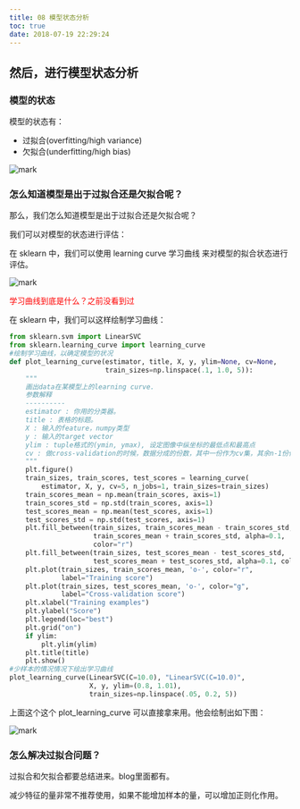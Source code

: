 ```yaml
---
title: 08 模型状态分析
toc: true
date: 2018-07-19 22:29:24
---
```

## 然后，进行模型状态分析


### 模型的状态


模型的状态有：

- 过拟合(overfitting/high variance)
- 欠拟合(underfitting/high bias)

![mark](http://images.iterate.site/blog/image/180718/CB8GiIJBb4.png?imageslim)


### 怎么知道模型是出于过拟合还是欠拟合呢？

那么，我们怎么知道模型是出于过拟合还是欠拟合呢？

我们可以对模型的状态进行评估：

在 sklearn 中，我们可以使用 learning curve 学习曲线 来对模型的拟合状态进行评估。

![mark](http://images.iterate.site/blog/image/180718/lK5ae738Hl.png?imageslim)

<span style="color:red;">学习曲线到底是什么？之前没看到过</span>

在 sklearn 中，我们可以这样绘制学习曲线：

```python
from sklearn.svm import LinearSVC
from sklearn.learning_curve import learning_curve
#绘制学习曲线，以确定模型的状况
def plot_learning_curve(estimator, title, X, y, ylim=None, cv=None,
                        train_sizes=np.linspace(.1, 1.0, 5)):
    """
    画出data在某模型上的learning curve.
    参数解释
    ----------
    estimator : 你用的分类器。
    title : 表格的标题。
    X : 输入的feature，numpy类型
    y : 输入的target vector
    ylim : tuple格式的(ymin, ymax), 设定图像中纵坐标的最低点和最高点
    cv : 做cross-validation的时候，数据分成的份数，其中一份作为cv集，其余n-1份作为training(默认为3份)
    """
    plt.figure()
    train_sizes, train_scores, test_scores = learning_curve(
        estimator, X, y, cv=5, n_jobs=1, train_sizes=train_sizes)
    train_scores_mean = np.mean(train_scores, axis=1)
    train_scores_std = np.std(train_scores, axis=1)
    test_scores_mean = np.mean(test_scores, axis=1)
    test_scores_std = np.std(test_scores, axis=1)
    plt.fill_between(train_sizes, train_scores_mean - train_scores_std,
                     train_scores_mean + train_scores_std, alpha=0.1,
                     color="r")
    plt.fill_between(train_sizes, test_scores_mean - test_scores_std,
                     test_scores_mean + test_scores_std, alpha=0.1, color="g")
    plt.plot(train_sizes, train_scores_mean, 'o-', color="r",
             label="Training score")
    plt.plot(train_sizes, test_scores_mean, 'o-', color="g",
             label="Cross-validation score")
    plt.xlabel("Training examples")
    plt.ylabel("Score")
    plt.legend(loc="best")
    plt.grid("on")
    if ylim:
        plt.ylim(ylim)
    plt.title(title)
    plt.show()
#少样本的情况情况下绘出学习曲线
plot_learning_curve(LinearSVC(C=10.0), "LinearSVC(C=10.0)",
                    X, y, ylim=(0.8, 1.01),
                    train_sizes=np.linspace(.05, 0.2, 5))
```

上面这个这个 plot_learning_curve 可以直接拿来用。他会绘制出如下图：

 ![mark](http://images.iterate.site/blog/image/180718/HBj1jICHAI.png?imageslim)




### 怎么解决过拟合问题？

过拟合和欠拟合都要总结进来。blog里面都有。


减少特征的量非常不推荐使用，如果不能增加样本的量，可以增加正则化作用。
